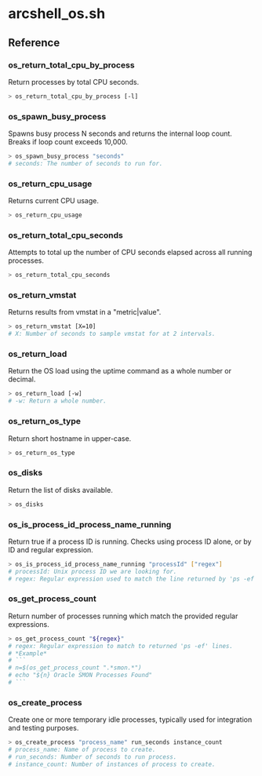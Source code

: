 # arcshell_os.sh

## Reference


### os_return_total_cpu_by_process
Return processes by total CPU seconds.
```bash
> os_return_total_cpu_by_process [-l]
```

### os_spawn_busy_process
Spawns busy process N seconds and returns the internal loop count. Breaks if loop count exceeds 10,000.
```bash
> os_spawn_busy_process "seconds"
# seconds: The number of seconds to run for.
```

### os_return_cpu_usage
Returns current CPU usage.
```bash
> os_return_cpu_usage
```

### os_return_total_cpu_seconds
Attempts to total up the number of CPU seconds elapsed across all running processes.
```bash
> os_return_total_cpu_seconds
```

### os_return_vmstat
Returns results from vmstat in a "metric|value".
```bash
> os_return_vmstat [X=10]
# X: Number of seconds to sample vmstat for at 2 intervals.
```

### os_return_load
Return the OS load using the uptime command as a whole number or decimal.
```bash
> os_return_load [-w]
# -w: Return a whole number.
```

### os_return_os_type
Return short hostname in upper-case.
```bash
> os_return_os_type
```

### os_disks
Return the list of disks available.
```bash
> os_disks
```

### os_is_process_id_process_name_running
Return true if a process ID is running. Checks using process ID alone, or by ID and regular expression.
```bash
> os_is_process_id_process_name_running "processId" ["regex"]
# processId: Unix process ID we are looking for.
# regex: Regular expression used to match the line returned by 'ps -ef'.
```

### os_get_process_count
Return number of processes running which match the provided regular expressions.
```bash
> os_get_process_count "${regex}"
# regex: Regular expression to match to returned 'ps -ef' lines.
# *Example*
# ```
# n=$(os_get_process_count ".*smon.*")
# echo "${n} Oracle SMON Processes Found"
# ```
```

### os_create_process
Create one or more temporary idle processes, typically used for integration and testing purposes.
```bash
> os_create_process "process_name" run_seconds instance_count
# process_name: Name of process to create.
# run_seconds: Number of seconds to run process.
# instance_count: Number of instances of process to create.
```

